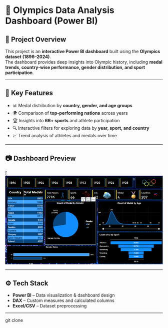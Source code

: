 # 🏅 Olympics Data Analysis Dashboard (Power BI)

## 📌 Project Overview
This project is an **interactive Power BI dashboard** built using the **Olympics dataset (1896–2024)**.  
The dashboard provides deep insights into Olympic history, including **medal trends, country-wise performance, gender distribution, and sport participation**.

---

## 🎯 Key Features
- 📊 Medal distribution by **country, gender, and age groups**  
- 🌍 Comparison of **top-performing nations** across years  
- 🏆 Insights into **66+ sports** and athlete participation  
- 🔍 Interactive filters for exploring data by **year, sport, and country**  
- 📈 Trend analysis of athletes and medals over time  

---

## 📷 Dashboard Preview
[![Olympics Dashboard Screenshot](https://github.com/Kartikpatel3/Olympics-Data-Analysis-PowerBI/blob/main/Screenshot%202025-09-12%20102929.png)

---

## ⚙️ Tech Stack
- **Power BI** – Data visualization & dashboard design  
- **DAX** – Custom measures and calculated columns  
- **Excel/CSV** – Dataset preprocessing  

---

   git clone 
